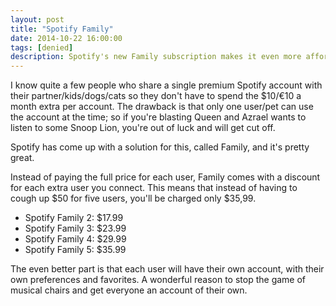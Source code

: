 ```yaml
---
layout: post
title: "Spotify Family"
date: 2014-10-22 16:00:00
tags: [denied]
description: Spotify's new Family subscription makes it even more affordable to listen to music with your family.
---
```


I know quite a few people who share a single premium Spotify account with their partner/kids/dogs/cats so they don't have to spend the $10/&euro;10 a month extra per account. The drawback is that only one user/pet can use the account at the time; so if you're blasting Queen and Azrael wants to listen to some Snoop Lion, you're out of luck and will get cut off.

Spotify has come up with a solution for this, called Family, and it's pretty great.

Instead of paying the full price for each user, Family comes with a discount for each extra user you connect. This means that instead of having to cough up $50 for five users, you'll be charged only $35,99.

* Spotify Family 2: $17.99
* Spotify Family 3: $23.99
* Spotify Family 4: $29.99
* Spotify Family 5: $35.99

The even better part is that each user will have their own account, with their own preferences and favorites. A wonderful reason to stop the game of musical chairs and get everyone an account of their own.
